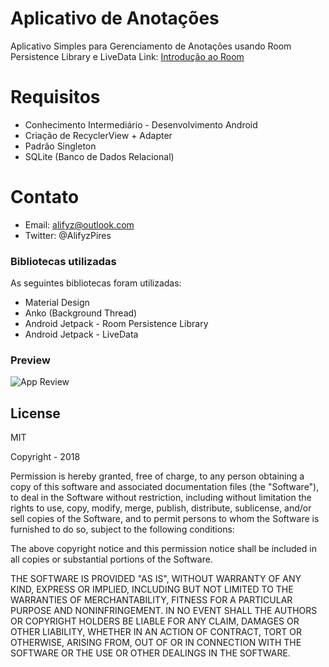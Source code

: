 # Aplicativo de Anotações 

Aplicativo Simples para Gerenciamento de Anotações usando Room Persistence Library e LiveData
Link: [Introdução ao Room](https://medium.com/@alifyzfpires/introdu%C3%A7%C3%A3o-ao-banco-de-dados-room-e-livedata-android-jetpack-33b2f58b0ae8)

# Requisitos

  - Conhecimento Intermediário - Desenvolvimento Android
  - Criação de RecyclerView + Adapter
  - Padrão Singleton
  - SQLite (Banco de Dados Relacional)
 
# Contato

- Email: alifyz@outlook.com
- Twitter: @AlifyzPires

### Bibliotecas utilizadas

As seguintes bibliotecas foram utilizadas:

- Material Design 
- Anko (Background Thread)
- Android Jetpack - Room Persistence Library
- Android Jetpack - LiveData

### Preview

![App Review](https://thumbs.gfycat.com/SpitefulUnkemptCobra-small.gif)


License
----

MIT

Copyright - 2018

Permission is hereby granted, free of charge, to any person obtaining a copy of this software and associated documentation files (the "Software"), to deal in the Software without restriction, including without limitation the rights to use, copy, modify, merge, publish, distribute, sublicense, and/or sell copies of the Software, and to permit persons to whom the Software is furnished to do so, subject to the following conditions:

The above copyright notice and this permission notice shall be included in all copies or substantial portions of the Software.

THE SOFTWARE IS PROVIDED "AS IS", WITHOUT WARRANTY OF ANY KIND, EXPRESS OR IMPLIED, INCLUDING BUT NOT LIMITED TO THE WARRANTIES OF MERCHANTABILITY, FITNESS FOR A PARTICULAR PURPOSE AND NONINFRINGEMENT. IN NO EVENT SHALL THE AUTHORS OR COPYRIGHT HOLDERS BE LIABLE FOR ANY CLAIM, DAMAGES OR OTHER LIABILITY, WHETHER IN AN ACTION OF CONTRACT, TORT OR OTHERWISE, ARISING FROM, OUT OF OR IN CONNECTION WITH THE SOFTWARE OR THE USE OR OTHER DEALINGS IN THE SOFTWARE.

